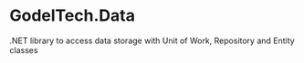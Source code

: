 # GodelTech.Data
.NET library to access data storage with Unit of Work, Repository and Entity classes
